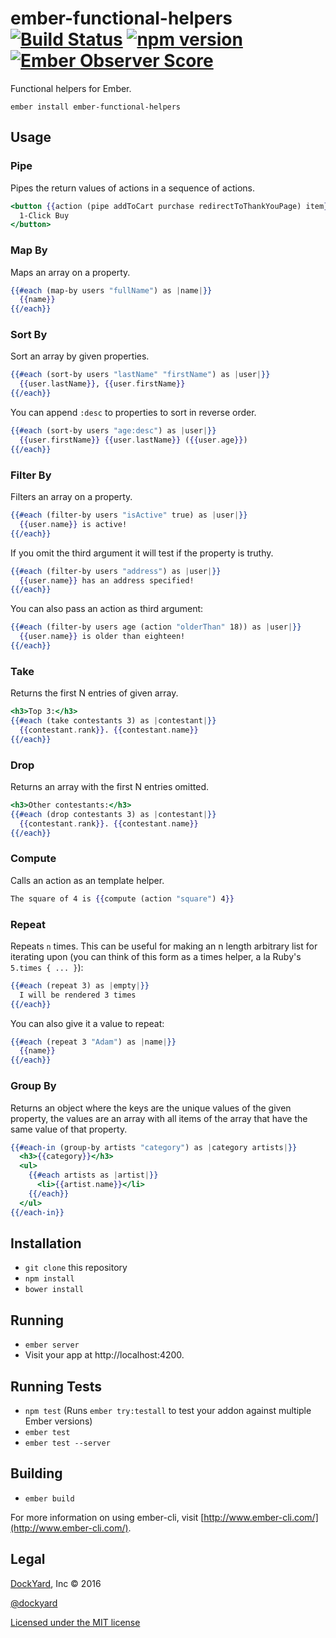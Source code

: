 # ember-functional-helpers [![Build Status](https://travis-ci.org/DockYard/ember-functional-helpers.svg?branch=master)](https://travis-ci.org/DockYard/ember-functional-helpers) [![npm version](https://badge.fury.io/js/ember-functional-helpers.svg)](https://badge.fury.io/js/ember-functional-helpers) [![Ember Observer Score](http://emberobserver.com/badges/ember-functional-helpers.svg)](http://emberobserver.com/addons/ember-functional-helpers)

Functional helpers for Ember.

```no-highlight
ember install ember-functional-helpers
```

## Usage

### Pipe
Pipes the return values of actions in a sequence of actions.

```hbs
<button {{action (pipe addToCart purchase redirectToThankYouPage) item}}>
  1-Click Buy
</button>
```

### Map By
Maps an array on a property.

```hbs
{{#each (map-by users "fullName") as |name|}}
  {{name}}
{{/each}}
```

### Sort By
Sort an array by given properties.

```hbs
{{#each (sort-by users "lastName" "firstName") as |user|}}
  {{user.lastName}}, {{user.firstName}}
{{/each}}
```

You can append `:desc` to properties to sort in reverse order.

```hbs
{{#each (sort-by users "age:desc") as |user|}}
  {{user.firstName}} {{user.lastName}} ({{user.age}})
{{/each}}
```

### Filter By
Filters an array on a property.

```hbs
{{#each (filter-by users "isActive" true) as |user|}}
  {{user.name}} is active!
{{/each}}
```

If you omit the third argument it will test if the property is truthy.
```hbs
{{#each (filter-by users "address") as |user|}}
  {{user.name}} has an address specified!
{{/each}}
```

You can also pass an action as third argument:
```hbs
{{#each (filter-by users age (action "olderThan" 18)) as |user|}}
  {{user.name}} is older than eighteen!
{{/each}}
```

### Take
Returns the first N entries of given array.

```hbs
<h3>Top 3:</h3>
{{#each (take contestants 3) as |contestant|}}
  {{contestant.rank}}. {{contestant.name}}
{{/each}}
```

### Drop
Returns an array with the first N entries omitted.

```hbs
<h3>Other contestants:</h3>
{{#each (drop contestants 3) as |contestant|}}
  {{contestant.rank}}. {{contestant.name}}
{{/each}}
```

### Compute
Calls an action as an template helper.

```hbs
The square of 4 is {{compute (action "square") 4}}
```

### Repeat
Repeats `n` times. This can be useful for making an n length arbitrary list for iterating upon (you can think of this form as a times helper, a la Ruby's `5.times { ... }`):

```hbs
{{#each (repeat 3) as |empty|}}
  I will be rendered 3 times
{{/each}}
```

You can also give it a value to repeat:

```hbs
{{#each (repeat 3 "Adam") as |name|}}
  {{name}}
{{/each}}
```

### Group By

Returns an object where the keys are the unique values of the given property,
the values are an array with all items of the array that have the same value of
that property.

```hbs
{{#each-in (group-by artists "category") as |category artists|}}
  <h3>{{category}}</h3>
  <ul>
    {{#each artists as |artist|}}
      <li>{{artist.name}}</li>
    {{/each}}
  </ul>
{{/each-in}}
```

## Installation

* `git clone` this repository
* `npm install`
* `bower install`

## Running

* `ember server`
* Visit your app at http://localhost:4200.

## Running Tests

* `npm test` (Runs `ember try:testall` to test your addon against multiple Ember versions)
* `ember test`
* `ember test --server`

## Building

* `ember build`

For more information on using ember-cli, visit [http://www.ember-cli.com/](http://www.ember-cli.com/).

## Legal

[DockYard](http://dockyard.com/ember-consulting), Inc &copy; 2016

[@dockyard](http://twitter.com/dockyard)

[Licensed under the MIT license](http://www.opensource.org/licenses/mit-license.php)
